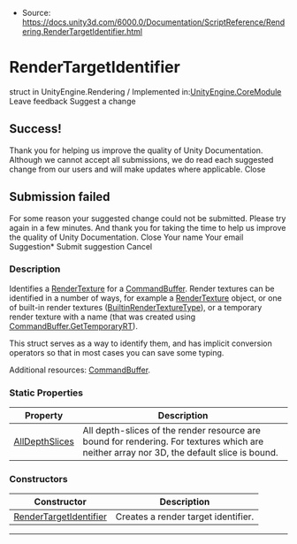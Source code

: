 * Source: https://docs.unity3d.com/6000.0/Documentation/ScriptReference/Rendering.RenderTargetIdentifier.html

# RenderTargetIdentifier
struct in UnityEngine.Rendering
/
Implemented in:[UnityEngine.CoreModule](https://docs.unity3d.com/6000.0/Documentation/ScriptReference/UnityEngine.CoreModule.html)
Leave feedback
Suggest a change
## Success!
Thank you for helping us improve the quality of Unity Documentation. Although we cannot accept all submissions, we do read each suggested change from our users and will make updates where applicable.
Close
## Submission failed
For some reason your suggested change could not be submitted. Please <a>try again</a> in a few minutes. And thank you for taking the time to help us improve the quality of Unity Documentation.
Close
Your name Your email Suggestion* Submit suggestion
Cancel
### Description
Identifies a [RenderTexture](https://docs.unity3d.com/6000.0/Documentation/ScriptReference/RenderTexture.html) for a [CommandBuffer](https://docs.unity3d.com/6000.0/Documentation/ScriptReference/Rendering.CommandBuffer.html).
Render textures can be identified in a number of ways, for example a [RenderTexture](https://docs.unity3d.com/6000.0/Documentation/ScriptReference/RenderTexture.html) object, or one of built-in render textures ([BuiltinRenderTextureType](https://docs.unity3d.com/6000.0/Documentation/ScriptReference/Rendering.BuiltinRenderTextureType.html)), or a temporary render texture with a name (that was created using [CommandBuffer.GetTemporaryRT](https://docs.unity3d.com/6000.0/Documentation/ScriptReference/Rendering.CommandBuffer.GetTemporaryRT.html)).  
  
This struct serves as a way to identify them, and has implicit conversion operators so that in most cases you can save some typing.  
  
Additional resources: [CommandBuffer](https://docs.unity3d.com/6000.0/Documentation/ScriptReference/Rendering.CommandBuffer.html).
### Static Properties
Property | Description  
---|---  
[AllDepthSlices](https://docs.unity3d.com/6000.0/Documentation/ScriptReference/Rendering.RenderTargetIdentifier.AllDepthSlices.html) | All depth-slices of the render resource are bound for rendering. For textures which are neither array nor 3D, the default slice is bound.  
### Constructors
Constructor | Description  
---|---  
[RenderTargetIdentifier](https://docs.unity3d.com/6000.0/Documentation/ScriptReference/Rendering.RenderTargetIdentifier-ctor.html) | Creates a render target identifier.  
* * *
